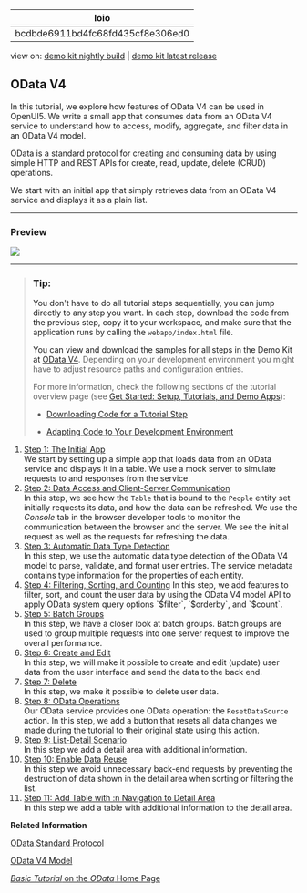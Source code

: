 <!-- loiobcdbde6911bd4fc68fd435cf8e306ed0 -->

| loio |
| -----|
| bcdbde6911bd4fc68fd435cf8e306ed0 |

<div id="loio">

view on: [demo kit nightly build](https://openui5nightly.hana.ondemand.com/#/topic/bcdbde6911bd4fc68fd435cf8e306ed0) | [demo kit latest release](https://openui5.hana.ondemand.com/#/topic/bcdbde6911bd4fc68fd435cf8e306ed0)</div>

## OData V4

In this tutorial, we explore how features of OData V4 can be used in OpenUI5. We write a small app that consumes data from an OData V4 service to understand how to access, modify, aggregate, and filter data in an OData V4 model.

OData is a standard protocol for creating and consuming data by using simple HTTP and REST APIs for create, read, update, delete \(CRUD\) operations.

We start with an initial app that simply retrieves data from an OData V4 service and displays it as a plain list.

***

<a name="loiobcdbde6911bd4fc68fd435cf8e306ed0__section_dsn_cwc_z1b"/>

### Preview

 ![](loioe518debe1cdc4fcd9f5a6cffd014fbfa_LowRes.png) 

***

> ### Tip:  
> You don't have to do all tutorial steps sequentially, you can jump directly to any step you want. In each step, download the code from the previous step, copy it to your workspace, and make sure that the application runs by calling the `webapp/index.html` file.
> 
> You can view and download the samples for all steps in the Demo Kit at [OData V4](https://openui5.hana.ondemand.com/explored.html#/entity/sap.ui.core.tutorial.odatav4/samples). Depending on your development environment you might have to adjust resource paths and configuration entries.
> 
> For more information, check the following sections of the tutorial overview page \(see [Get Started: Setup, Tutorials, and Demo Apps](Get_Started_Setup_Tutorials_and_Demo_Apps_8b49fc1.md)\):
> 
> -   [Downloading Code for a Tutorial Step](Get_Started_Setup_Tutorials_and_Demo_Apps_8b49fc1.md#loio8b49fc198bf04b2d9800fc37fecbb218__tutorials_download)
> 
> -   [Adapting Code to Your Development Environment](Get_Started_Setup_Tutorials_and_Demo_Apps_8b49fc1.md#loio8b49fc198bf04b2d9800fc37fecbb218__tutorials_adaptation)

1.  [Step 1: The Initial App](Step_1_The_Initial_App_15d84f3.md "We start by setting up a simple app that loads data from an OData service and displays
		it in a table. We use a mock server to simulate requests to and responses from the
		service.")  
We start by setting up a simple app that loads data from an OData service and displays it in a table. We use a mock server to simulate requests to and responses from the service.
2.  [Step 2: Data Access and Client-Server Communication](Step_2_Data_Access_and_Client_Server_Communication_e9de002.md "In this step, we see how the Table that is bound to the
			People entity set initially requests its data, and how the data can be
		refreshed. We use the Console tab in the browser developer tools to
		monitor the communication between the browser and the server. We see the initial request as
		well as the requests for refreshing the data.")  
In this step, we see how the `Table` that is bound to the `People` entity set initially requests its data, and how the data can be refreshed. We use the *Console* tab in the browser developer tools to monitor the communication between the browser and the server. We see the initial request as well as the requests for refreshing the data.
3.  [Step 3: Automatic Data Type Detection](Step_3_Automatic_Data_Type_Detection_96bb6e0.md "In this step, we use the automatic data type detection of the OData V4 model to parse,
		validate, and format user entries. The service metadata contains type information for the
		properties of each entity.")  
In this step, we use the automatic data type detection of the OData V4 model to parse, validate, and format user entries. The service metadata contains type information for the properties of each entity.
4.  [Step 4: Filtering, Sorting, and Counting](Step_4_Filtering_Sorting_and_Counting_426ff31.md "In this step, we add features to filter, sort, and count the user data by using the
		OData V4 model API to apply OData system query options $filter,
			$orderby, and $count.")  
In this step, we add features to filter, sort, and count the user data by using the OData V4 model API to apply OData system query options `$filter`, `$orderby`, and `$count`.
5.  [Step 5: Batch Groups](Step_5_Batch_Groups_ef2af49.md "In this step, we have a closer look at batch groups. Batch groups are used to group
		multiple requests into one server request to improve the overall performance. ")  
In this step, we have a closer look at batch groups. Batch groups are used to group multiple requests into one server request to improve the overall performance.
6.  [Step 6: Create and Edit](Step_6_Create_and_Edit_b4f1266.md "In this step, we will make it possible to create and edit (update) user data from the
		user interface and send the data to the back end.")  
In this step, we will make it possible to create and edit \(update\) user data from the user interface and send the data to the back end.
7.  [Step 7: Delete](Step_7_Delete_12a0d1e.md "In this step, we make it possible to delete user data.")  
In this step, we make it possible to delete user data.
8.  [Step 8: OData Operations](Step_8_OData_Operations_a3e7cb6.md "Our OData service provides one OData operation: the ResetDataSource
		action. In this step, we add a button that resets all data changes we made during the
		tutorial to their original state using this action.")  
Our OData service provides one OData operation: the `ResetDataSource` action. In this step, we add a button that resets all data changes we made during the tutorial to their original state using this action.
9.  [Step 9: List-Detail Scenario](Step_9_List_Detail_Scenario_ec44581.md "In this step we add a detail area with additional information.")  
In this step we add a detail area with additional information.
10. [Step 10: Enable Data Reuse](Step_10_Enable_Data_Reuse_e687dbd.md "In this step we avoid unnecessary back-end requests by preventing the destruction of data shown in the detail area when sorting or
		filtering the list.")  
In this step we avoid unnecessary back-end requests by preventing the destruction of data shown in the detail area when sorting or filtering the list.
11. [Step 11: Add Table with :n Navigation to Detail Area](Step_11_Add_Table_with_n_Navigation_to_Detail_Area_19cc773.md "In this step we add a table with additional information to the detail area.")  
In this step we add a table with additional information to the detail area.

**Related Information**  


[OData Standard Protocol](http://www.odata.org/documentation/)

[OData V4 Model](OData_V4_Model_5de13cf.md "The sap.ui.model.odata.v4.ODataModel is the model implementation for consuming an OData V4 service.")

[*Basic Tutorial* on the *OData* Home Page](http://www.odata.org/getting-started/basic-tutorial/)


